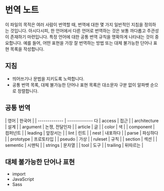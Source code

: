 # 번역 노트

이 파일의 목적은 여러 사람이 번역할 때, 번역에 대한 몇 가지 일반적인 지침을 정의하는 것입니다. 아시다시피, 한 언어에서 다른 언어로 번역하는 것은 보통 까다롭고 주관성이 존재하기 마련입니다. 특정 언어에 대한 공통 번역 규칙을 명확하게 나타내는 것이 중요합니다. 예를 들어, 어떤 표현을 가장 잘 번역하는 방법 또는 대체 불가능한 단어나 표현 목록을 작성합니다.

## 지침

- 띄어쓰기나 문법을 지키도록 노력합니다.
- 공통 번역 목록, 대체 불가능한 단어나 표현 목록은 대소문자 구분 없이 알파벳 순으로 정렬합니다.

## 공통 번역

| 영어          | 한국어        |
| ------------- | ------------- 다
| access        | 접근          |
| architecture    | 설계         |
| argument    | 논쟁, 전달인자      |
| article        | 글           |
| color        | 색          |
| component      | 컴퍼넌트        |
| leading      | 앞장서는        |
| lint        | 린트        |
| nest         | 내포하다         |
| parse         | 파싱하다      |
| prototype     | 프로토타입     |
| pseudo         | 가상      |
| ruleset      | 규칙        |
| section       | 섹션          |
| sementic      | 시맨틱         |
| strings       | 문자열         |
| tool          | 도구          |
| trailing        | 뒤따르는         |

## 대체 불가능한 단어나 표현

- import
- JavaScript
- Sass
